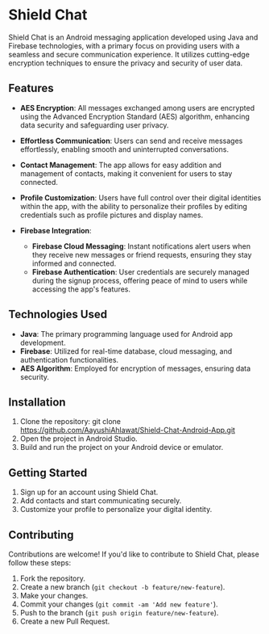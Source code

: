 # Shield Chat

Shield Chat is an Android messaging application developed using Java and Firebase technologies, with a primary focus on providing users with a seamless and secure communication experience. It utilizes cutting-edge encryption techniques to ensure the privacy and security of user data.

## Features

- **AES Encryption**: All messages exchanged among users are encrypted using the Advanced Encryption Standard (AES) algorithm, enhancing data security and safeguarding user privacy.

- **Effortless Communication**: Users can send and receive messages effortlessly, enabling smooth and uninterrupted conversations.

- **Contact Management**: The app allows for easy addition and management of contacts, making it convenient for users to stay connected.

- **Profile Customization**: Users have full control over their digital identities within the app, with the ability to personalize their profiles by editing credentials such as profile pictures and display names.

- **Firebase Integration**:
  - **Firebase Cloud Messaging**: Instant notifications alert users when they receive new messages or friend requests, ensuring they stay informed and connected.
  - **Firebase Authentication**: User credentials are securely managed during the signup process, offering peace of mind to users while accessing the app's features.

## Technologies Used

- **Java**: The primary programming language used for Android app development.
- **Firebase**: Utilized for real-time database, cloud messaging, and authentication functionalities.
- **AES Algorithm**: Employed for encryption of messages, ensuring data security.
  
## Installation

1. Clone the repository: git clone https://github.com/AayushiAhlawat/Shield-Chat-Android-App.git
2. Open the project in Android Studio.
3. Build and run the project on your Android device or emulator.

## Getting Started

1. Sign up for an account using Shield Chat.
2. Add contacts and start communicating securely.
3. Customize your profile to personalize your digital identity.

## Contributing

Contributions are welcome! If you'd like to contribute to Shield Chat, please follow these steps:

1. Fork the repository.
2. Create a new branch (`git checkout -b feature/new-feature`).
3. Make your changes.
4. Commit your changes (`git commit -am 'Add new feature'`).
5. Push to the branch (`git push origin feature/new-feature`).
6. Create a new Pull Request.

